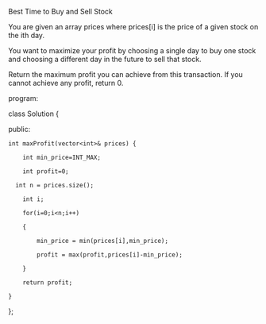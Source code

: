 Best Time to Buy and Sell Stock

You are given an array prices where prices[i] is the price of a given stock on the ith day.

You want to maximize your profit by choosing a single day to buy one stock and choosing a different day in the future to sell that stock.

Return the maximum profit you can achieve from this transaction. If you cannot achieve any profit, return 0.

program:

class Solution {

public:

    int maxProfit(vector<int>& prices) {
    
        int min_price=INT_MAX;
        
        int profit=0;
        
      int n = prices.size();
      
        int i;
        
        for(i=0;i<n;i++)
        
        {
        
            min_price = min(prices[i],min_price);
            
            profit = max(profit,prices[i]-min_price);
            
        }
        
        return profit;
        
    }
    
};
